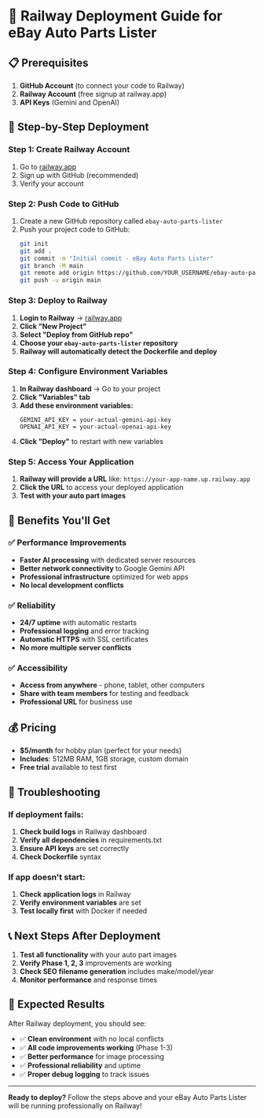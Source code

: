 # 🚂 Railway Deployment Guide for eBay Auto Parts Lister

## 📋 Prerequisites

1. **GitHub Account** (to connect your code to Railway)
2. **Railway Account** (free signup at railway.app)
3. **API Keys** (Gemini and OpenAI)

## 🚀 Step-by-Step Deployment

### Step 1: Create Railway Account
1. Go to [railway.app](https://railway.app)
2. Sign up with GitHub (recommended)
3. Verify your account

### Step 2: Push Code to GitHub
1. Create a new GitHub repository called `ebay-auto-parts-lister`
2. Push your project code to GitHub:
   ```bash
   git init
   git add .
   git commit -m "Initial commit - eBay Auto Parts Lister"
   git branch -M main
   git remote add origin https://github.com/YOUR_USERNAME/ebay-auto-parts-lister.git
   git push -u origin main
   ```

### Step 3: Deploy to Railway
1. **Login to Railway** → [railway.app](https://railway.app)
2. **Click "New Project"**
3. **Select "Deploy from GitHub repo"**
4. **Choose your `ebay-auto-parts-lister` repository**
5. **Railway will automatically detect the Dockerfile and deploy**

### Step 4: Configure Environment Variables
1. **In Railway dashboard** → Go to your project
2. **Click "Variables" tab**
3. **Add these environment variables:**
   ```
   GEMINI_API_KEY = your-actual-gemini-api-key
   OPENAI_API_KEY = your-actual-openai-api-key
   ```
4. **Click "Deploy"** to restart with new variables

### Step 5: Access Your Application
1. **Railway will provide a URL** like: `https://your-app-name.up.railway.app`
2. **Click the URL** to access your deployed application
3. **Test with your auto part images**

## 🎯 Benefits You'll Get

### ✅ **Performance Improvements**
- **Faster AI processing** with dedicated server resources
- **Better network connectivity** to Google Gemini API
- **Professional infrastructure** optimized for web apps
- **No local development conflicts**

### ✅ **Reliability**
- **24/7 uptime** with automatic restarts
- **Professional logging** and error tracking
- **Automatic HTTPS** with SSL certificates
- **No more multiple server conflicts**

### ✅ **Accessibility**
- **Access from anywhere** - phone, tablet, other computers
- **Share with team members** for testing and feedback
- **Professional URL** for business use

## 💰 **Pricing**
- **$5/month** for hobby plan (perfect for your needs)
- **Includes**: 512MB RAM, 1GB storage, custom domain
- **Free trial** available to test first

## 🔧 **Troubleshooting**

### If deployment fails:
1. **Check build logs** in Railway dashboard
2. **Verify all dependencies** in requirements.txt
3. **Ensure API keys** are set correctly
4. **Check Dockerfile** syntax

### If app doesn't start:
1. **Check application logs** in Railway
2. **Verify environment variables** are set
3. **Test locally first** with Docker if needed

## 📞 **Next Steps After Deployment**

1. **Test all functionality** with your auto part images
2. **Verify Phase 1, 2, 3** improvements are working
3. **Check SEO filename generation** includes make/model/year
4. **Monitor performance** and response times

## 🎉 **Expected Results**

After Railway deployment, you should see:
- ✅ **Clean environment** with no local conflicts
- ✅ **All code improvements working** (Phase 1-3)
- ✅ **Better performance** for image processing
- ✅ **Professional reliability** and uptime
- ✅ **Proper debug logging** to track issues

---

**Ready to deploy?** Follow the steps above and your eBay Auto Parts Lister will be running professionally on Railway!
